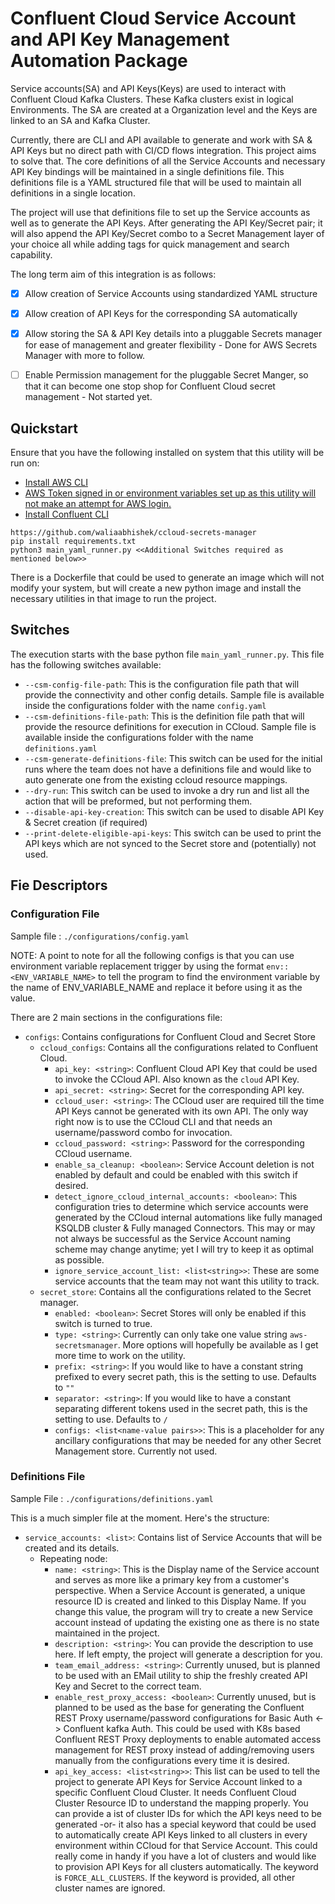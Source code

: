 # Confluent Cloud Service Account and API Key Management Automation Package

Service accounts(SA) and API Keys(Keys) are used to interact with Confluent Cloud Kafka Clusters. These Kafka clusters exist in logical Environments. The SA are created at a Organization level and the Keys are linked to an SA and Kafka Cluster. 

Currently, there are CLI and API available to generate and work with SA & API Keys but no direct path with CI/CD flows integration. This project aims to solve that. The core definitions of all the Service Accounts and necessary API Key bindings will be maintained in a single definitions file. This definitions file is a YAML structured file that will be used to maintain all definitions in a single location.

The project will use that definitions file to set up the Service accounts as well as to generate the API Keys. After generating the API Key/Secret pair; it will also append the API Key/Secret combo to a Secret Management layer of your choice all while adding tags for quick management and search capability. 

The long term aim of this integration is as follows:
- [X] Allow creation of Service Accounts using standardized YAML structure
- [X] Allow creation of API Keys for the corresponding SA automatically
- [X] Allow storing the SA & API Key details into a pluggable Secrets manager for ease of management and greater flexibility - Done for AWS Secrets Manager with more to follow.
- [ ] Enable Permission management for the pluggable Secret Manger, so that it can become one stop shop for Confluent Cloud secret management - Not started yet.


## Quickstart

Ensure that you have the following installed on system that this utility will be run on:
* [Install AWS CLI](https://docs.aws.amazon.com/cli/latest/userguide/getting-started-install.html)
* [AWS Token signed in or environment variables set up as this utility will not make an attempt for AWS login.](https://docs.aws.amazon.com/cli/latest/userguide/cli-configure-envvars.html)
*  [Install Confluent CLI](https://docs.confluent.io/confluent-cli/current/install.html)
```
https://github.com/waliaabhishek/ccloud-secrets-manager
pip install requirements.txt
python3 main_yaml_runner.py <<Additional Switches required as mentioned below>>
```

There is a Dockerfile that could be used to generate an image which will not modify your system, but will create a new python image and install the necessary utilities in that image to run the project. 

## Switches

The execution starts with the base python file `main_yaml_runner.py`. This file has the following switches available: 

* `--csm-config-file-path`: This is the configuration file path that will provide the connectivity and other config details. Sample file is available inside the configurations folder with the name `config.yaml`
* `--csm-definitions-file-path`: This is the definition file path that will provide the resource definitions for execution in CCloud. Sample file is available inside the configurations folder with the name `definitions.yaml`
* `--csm-generate-definitions-file`: This switch can be used for the initial runs where the team does not have a definitions file and would like to auto generate one from the existing ccloud resource mappings. 
* `--dry-run`: This switch can be used to invoke a dry run and list all the action that will be preformed, but not performing them.
* `--disable-api-key-creation`: This switch can be used to disable API Key & Secret creation (if required)
* `--print-delete-eligible-api-keys`: This switch can be used to print the API keys which are not synced to the Secret store and (potentially) not used.

## Fie Descriptors

### Configuration File

Sample file : `./configurations/config.yaml`

NOTE: A point to note for all the following configs is that you can use environment variable replacement trigger by using the format `env::<ENV_VARIABLE_NAME>` to tell the program to find the environment variable by the name of ENV_VARIABLE_NAME and replace it before using it as the value. 

There are 2 main sections in the configurations file:
* `configs`: Contains configurations for Confluent Cloud and Secret Store
  * `ccloud_configs`: Contains all the configurations related to Confluent Cloud.
    * `api_key: <string>`: Confluent Cloud API Key that could be used to invoke the CCloud API. Also known as the `cloud` API Key. 
    * `api_secret: <string>`: Secret for the corresponding API key.
    * `ccloud_user: <string>`: The CCloud user are required till the time API Keys cannot be generated with its own API. The only way right now is to use the CCloud CLI and that needs an username/password combo for invocation.
    * `ccloud_password: <string>`: Password for the corresponding CCloud username.
    * `enable_sa_cleanup: <boolean>`: Service Account deletion is not enabled by default and could be enabled with this switch if desired.
    * `detect_ignore_ccloud_internal_accounts: <boolean>`: This configuration tries to determine which service accounts were generated by the CCloud internal automations like fully managed KSQLDB cluster & Fully managed Connectors. This may or may not always be successful as the Service Account naming scheme may change anytime; yet I will try to keep it as optimal as possible.
    * `ignore_service_account_list: <list<string>>`: These are some service accounts that the team may not want this utility to track.
  * `secret_store`: Contains all the configurations related to the Secret manager.
    * `enabled: <boolean>`: Secret Stores will only be enabled if this switch is turned to true. 
    * `type: <string>`: Currently can only take one value string `aws-secretsmanager`. More options will hopefully be available as I get more time to work on the utility.
    * `prefix: <string>`: If you would like to have a constant string prefixed to every secret path, this is the setting to use. Defaults to `""`
    * `separator: <string>`: If you would like to have a constant separating different tokens used in the secret path, this is the setting to use. Defaults to `/`
    * `configs: <list<name-value pairs>>`: This is a placeholder for any ancillary configurations that may be needed for any other Secret Management store. Currently not used. 

### Definitions File

Sample File : `./configurations/definitions.yaml`

This is a much simpler file at the moment. Here's the structure:
* `service_accounts: <list>`: Contains list of Service Accounts that will be created and its details. 
  * Repeating node:
    * `name: <string>`: This is the Display name of the Service account and serves as more like a primary key from a customer's perspective. When a Service Account is generated, a unique resource ID is created and linked to this Display Name. If you change this value, the program will try to create a new Service account instead of updating the existing one as there is no state maintained in the project.
    * `description: <string>`: You can provide the description to use here. If left empty, the project will generate a description for you.
    * `team_email_address: <string>`: Currently unused, but is planned to be used with an EMail utility to ship the freshly created API Key and Secret to the correct team.
    * `enable_rest_proxy_access: <boolean>`: Currently unused, but is planned to be used as the base for generating the Confluent REST Proxy username/password configurations for Basic Auth <-> Confluent kafka Auth. This could be used with K8s based Confluent REST Proxy deployments to enable automated access management for REST proxy instead of adding/removing users manually from the configurations every time it is desired. 
    * `api_key_access: <list<string>>`: This list can be used to tell the project to generate API Keys for Service Account linked to a specific Confluent Cloud Cluster. It needs Confluent Cloud Cluster Resource ID to understand the mapping properly. You can provide a ist of cluster IDs for which the API keys need to be generated -or- it also has a special keyword that could be used to automatically create API Keys linked to all clusters in every environment within CCloud for that Service Account. This could really come in handy if you have a lot of clusters and would like to provision API Keys for all clusters automatically. The keyword is `FORCE_ALL_CLUSTERS`. If the keyword is provided, all other cluster names are ignored. 